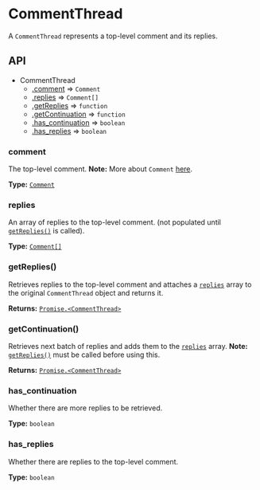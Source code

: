# CommentThread

A `CommentThread` represents a top-level comment and its replies.

## API

* CommentThread
  * [.comment](#comment) ⇒ `Comment`
  * [.replies](#replies) ⇒ `Comment[]`
  * [.getReplies](#getreplies) ⇒ `function`
  * [.getContinuation](#getcontinuation) ⇒ `function`
  * [.has_continuation](#hascontinuation) ⇒ `boolean`
  * [.has_replies](#hasreplies) ⇒ `boolean`

<a name="comment"></a>
### comment
The top-level comment. **Note:** More about `Comment` [here](./Comment.md).

**Type:** [`Comment`](../../src/parser/classes/comments/Comment.ts)

<a name="replies"></a>
### replies
An array of replies to the top-level comment. (not populated until [`getReplies()`](#getreplies) is called).

**Type:** [`Comment[]`](../../src/parser/classes/comments/Comment.ts)

<a name="getreplies"></a>
### getReplies()
Retrieves replies to the top-level comment and attaches a [`replies`](#replies) array to the original `CommentThread` object and returns it.

**Returns:** [`Promise.<CommentThread>`](../../src/parser/classes/comments/CommentThread.ts)

<a name="getcontinuation"></a>
### getContinuation()
Retrieves next batch of replies and adds them to the [`replies`](#replies) array. **Note:** [`getReplies()`](#getreplies) must be called before using this.

**Returns:** [`Promise.<CommentThread>`](../../src/parser/classes/comments/CommentThread.ts)

<a name="hascontinuation"></a>
### has_continuation
Whether there are more replies to be retrieved.

**Type:** `boolean`

<a name="hasreplies"></a>
### has_replies

Whether there are replies to the top-level comment.

**Type:** `boolean`